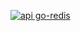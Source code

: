 [![](https://img.shields.io/badge/api-go--redis-red.svg "api go-redis")](https://casbin.org/docs/zh-CN/overview)
